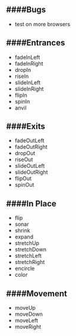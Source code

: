 ####Bugs
---
- test on more browsers

####Entrances
---
- fadeInLeft
- fadeInRight
- dropIn
- riseIn
- slideInLeft
- slideInRight
- flipIn
- spinIn
- anvil

####Exits
---
- fadeOutLeft
- fadeOutRight
- dropOut
- riseOut
- slideOutLeft
- slideOutRight
- flipOut
- spinOut

####In Place
---
- flip
- sonar
- shrink
- expand
- stretchUp
- stretchDown
- stretchLeft
- stretchRight
- encircle
- color

####Movement
---
- moveUp
- moveDown
- moveLeft
- moveRight
